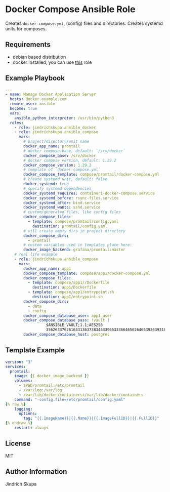 Docker Compose Ansible Role
=========

Creates `docker-compose.yml`, (config) files and directories. Creates systemd units for composes.

Requirements
------------

* debian based distribution
* docker installed, you can use [this](https://galaxy.ansible.com/jindrichskupa/ansible_docker) role

Example Playbook
----------------

```yaml
---
- name: Manage Docker Application Server
  hosts: docker.example.com
  remote_user: ansible
  become: true
  vars:
    ansible_python_interpreter: /usr/bin/python3
  roles:
    - role: jindrichskupa.ansible_docker
    - role: jindrichskupa.ansible_compose
      vars:
        # project/directory/unit name
        docker_app_name: promtail
        # docker compose base, default: `/srv/docker`
        docker_compose_base: /srv/docker
        # docker compose version, default: 1.29.2
        docker_compose_version: 1.29.2
        # template of `docker-compose.yml`
        docker_compose_template: compose/promtail/docker-compose.yml
        # create systemd unit, default: false
        docker_systemd: true
        # specify systemd dependencies
        docker_systemd_requires: container1-docker-compose.service
        docker_systemd_before: rsync-files.service
        docker_systemd_after: bind.service
        docker_systemd_wants: sshd.service
        # custom/generated files, like config files
        docker_compose_files:
          - template: compose/promtail/config.yaml
            destination: promtail/config.yaml
        # will create empty dirs in project directory
        docker_compose_dirs:
          - promtail
        # custom variables used in templates place here:
        docker_image_backend: grafana/promtail:master
    # real life example
    - role: jindrichskupa.ansible_compose
      vars:
        docker_app_name: app1
        docker_compose_template: compose/app1/docker-compose.yml
        docker_compose_files:
          - template: compose/app1//Dockerfile
            destination: app1/Dockerfile
          - template: compose/app1/entrypoint.sh
            destination: app1/entrypoint.sh
        docker_compose_dirs:
          - data
          - config
        docker_compose_database_user: app1_user
        docker_compose_database_pass: !vault |
                  $ANSIBLE_VAULT;1.1;AES256
                  35626337626164313637383463396533366465626466393639316565393231393637
        docker_compose_database_host: postgres
```

Template Example
----------------

```yaml
version: "3"
services:
  promtail:
    image: {{ docker_image_backend }}
    volumes:
      - $PWD/promtail:/etc/promtail
      - /var/log:/var/log
      - /var/lib/docker/containers:/var/lib/docker/containers
    command: "-config.file=/etc/promtail/config.yaml"
{% raw %}
    logging:
      options:
        tag: "{{.ImageName}}|{{.Name}}|{{.ImageFullID}}|{{.FullID}}"
{% endraw %}
    restart: always
```

License
-------

MIT

Author Information
------------------

Jindrich Skupa

